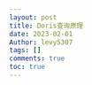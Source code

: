 ```yaml
---
layout: post
title: Doris查询原理 
date: 2023-02-01
Author: levy5307
tags: []
comments: true
toc: true
---
```

